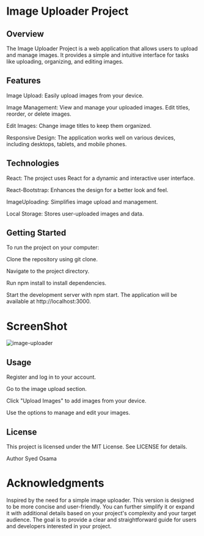# Image Uploader Project
## Overview
The Image Uploader Project is a web application that allows users to upload and manage images. It provides a simple and intuitive interface for tasks like uploading, organizing, and editing images.

## Features
Image Upload: Easily upload images from your device.

Image Management: View and manage your uploaded images. Edit titles, reorder, or delete images.

Edit Images: Change image titles to keep them organized.

Responsive Design: The application works well on various devices, including desktops, tablets, and mobile phones.

## Technologies
React: The project uses React for a dynamic and interactive user interface.

React-Bootstrap: Enhances the design for a better look and feel.

ImageUploading: Simplifies image upload and management.

Local Storage: Stores user-uploaded images and data.

## Getting Started
To run the project on your computer:

Clone the repository using git clone.

Navigate to the project directory.

Run npm install to install dependencies.

Start the development server with npm start. The application will be available at http://localhost:3000.

# ScreenShot
![image-uploader](https://github.com/syedosama1/react-image-uploader/assets/111410324/294276c7-595a-4615-bba0-03e2543beba3)


## Usage
Register and log in to your account.

Go to the image upload section.

Click "Upload Images" to add images from your device.

Use the options to manage and edit your images.

## License
This project is licensed under the MIT License. See LICENSE for details.

Author
Syed Osama 
# Acknowledgments
Inspired by the need for a simple image uploader.
This version is designed to be more concise and user-friendly. You can further simplify it or expand it with additional details based on your project's complexity and your target audience. The goal is to provide a clear and straightforward guide for users and developers interested in your project.
